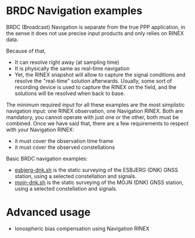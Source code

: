 BRDC Navigation examples
========================

BRDC (Broadcast) Navigation is separate from the true PPP application,
in the sense it does not use precise input products and only relies on RINEX data.

Because of that, 

- It can resolve right away (at sampling time)
- It is physically the same as real-time navigation
- Yet, the RINEX snapshot
will allow to capture the signal conditions and resolve the "real-time" solution afterwards.
Usually, some sort of recording device is used to capture the RINEX on the field, and the 
solutions will be resolved when back to base.

The minimum required input for all these examples are the most simplistic navigation input:
one RINEX observation, one Navigation RINEX. Both are mandatory, you cannot operate with
just one or the other, both must be combined. Once we have said that, there are a few
requirements to respect with your Navigation RINEX:

- it must cover the observation time frame
- it must cover the observed constellations

Basic BRDC navigation examples:

- [esbjerg-dnk.sh](esbjerg-dnk.sh) is the static surveying 
of the ESBJERG (DNK) GNSS station, using a selected constellation and signals.
- [mojn-dnk.sh](mojn-dnk.sh) is the static surveying
of the MOJN (DNK) GNSS station, using a selected constellation and signals.

Advanced usage
==============

- Ionospheric bias compensation using Navigation RINEX
